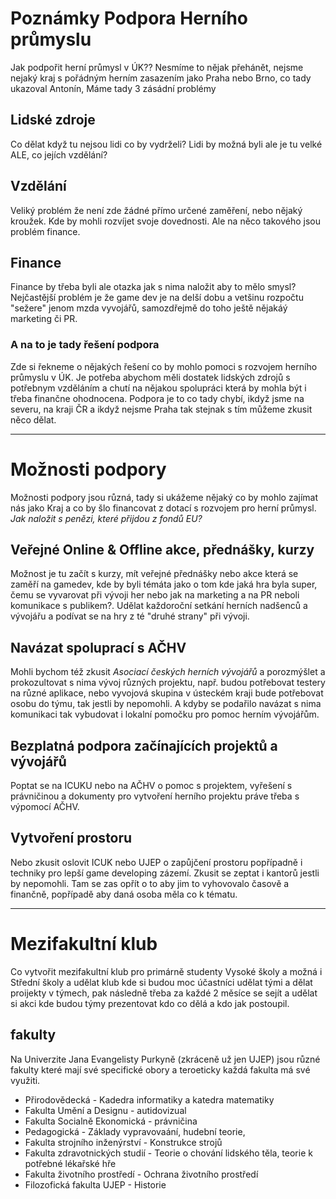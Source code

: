 # Poznámky Podpora Herního průmyslu

Jak podpořit herní průmysl v ÚK?? Nesmíme to nějak přehánět, nejsme nejaký kraj s pořádným herním zasazením jako Praha nebo Brno, co tady ukazoval Antonín,  Máme tady 3 zásádní problémy

## Lidské zdroje

Co dělat když tu nejsou lidi co by vydrželi? Lidi by možná byli ale je tu velké ALE, co jejích vzdělání?

## Vzdělání  

Veliký problém že není zde žádné přímo určené zaměření, nebo nějaký kroužek. Kde by mohli rozvíjet svoje dovednosti. Ale na něco takového jsou problém finance.

## Finance

Finance by třeba byli ale otazka jak s nima naložit aby to mělo smysl? Nejčastější problém je že game dev je na delší dobu a vetšinu rozpočtu "sežere" jenom mzda vyvojářů, samozdřejmě do toho ještě nějakáý marketing či PR.  

### A na to je tady řešení podpora

Zde si řekneme o nějakých řešení co by mohlo pomoci s rozvojem herního průmyslu v ÚK. Je potřeba abychom měli dostatek lidských zdrojů s potřebnym vzděláním a chutí na nějakou spolupráci která by mohla být i třeba finančne ohodnocena. Podpora je to co tady chybí, ikdyž jsme na severu, na kraji ČR a ikdyž nejsme Praha tak stejnak s tím můžeme zkusit něco dělat.  

______

# Možnosti podpory

Možnosti podpory jsou různá, tady si ukážeme nějaký co by mohlo zajímat nás jako Kraj a co by šlo financovat z dotací s rozvojem pro herní průmysl.
*Jak naložit s penězi, které přijdou z fondů EU?*

## Veřejné Online & Offline akce, přednášky, kurzy
Možnost je tu začít s kurzy, mít veřejné přednášky nebo akce která se zaměří na gamedev, kde by byli témáta jako o tom kde jaká hra byla super, čemu se vyvarovat při vývoji her nebo jak na marketing a na PR neboli komunikace s publikem?. Udělat každoroční setkání herních nadšenců a vývojářu a podívat se na hry z té "druhé strany" při vývoji.

## Navázat spoluprací s AČHV
Mohli bychom též zkusit *Asociací českých herních vývojářů*  a porozmýšlet a prokozultovat s nima vývoj různých projektu, např. budou potřebovat testery na různé aplikace, nebo vyvojová skupina v ústeckém kraji bude potřebovat osobu do týmu, tak jestli by nepomohli. A kdyby se podařilo navázat s nima komunikaci tak vybudovat i lokalní pomočku pro pomoc herním vývojářům. 

## Bezplatná podpora začínajících projektů a vývojářů
Poptat se na ICUKU nebo na AČHV o pomoc s projektem, vyřešení s právničinou a dokumenty pro vytvoření herního projektu práve třeba s výpomocí AČHV.

## Vytvoření prostoru
Nebo zkusit oslovit ICUK nebo UJEP o zapůjčení prostoru popřípadně i techniky pro lepší game developing zázemí. Zkusit se zeptat i kantorů jestli by nepomohli. Tam se zas opřít o to aby jim to vyhovovalo časově a finančně, popřípadě aby daná osoba měla co k tématu.

_________

# Mezifakultní klub
Co vytvořit mezifakultní klub pro primárně studenty Vysoké školy a možná i Střední školy a udělat klub kde si budou moc účastníci udělat tými a dělat proijekty v týmech, pak následně třeba za každé 2 měsíce se sejít a udělat si akci kde budou týmy prezentovat kdo co dělá a kdo jak postoupil.

## fakulty
Na Univerzite Jana Evangelisty Purkyně (zkráceně už jen UJEP) jsou různé fakulty které mají své specifické obory a teroeticky každá fakulta má své využiti.
- Přirodovědecká - Kadedra informatiky a katedra matematiky 
- Fakulta Umění a Designu - autidovizual
- Fakulta Socialně Ekonomická - právničina
- Pedagogická - Základy vypravovaání, hudební teorie, 
- Fakulta strojního inženýrství - Konstrukce strojů
- Fakulta zdravotnických studií - Teorie o chování lidského těla, teorie k potřebné lékařské hře
- Fakulta životního prostředí - Ochrana životního prostředí
- Filozofická fakulta UJEP - Historie